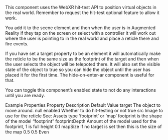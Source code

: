 This component uses the WebXR hit-test API to position virtual objects in the real world. Remember to request the hit-test optional feature to allow it work.

You add it to the scene element and then when the user is in Augmented Reality if they tap on the screen or select with a controller it will work out where the user is pointing to in the real world and place a reticle there and fire events.

If you have set a target property to be an element it will automatically make the reticle to be the same size as the footprint of the target and then when the user selects the object will be telepoted there. It will also set the visible state of the object to true so you can hide the object until the user has placed it for the first time. The hide-on-enter-ar component is useful for that.

You can toggle this component’s enabled state to not do any interactions until you are ready.

Example
<a-scene webxr="optionalFeatures:  hit-test;" ar-hit-test="target:#myobject;">
	<a-entity id="myobject"></a-entity>
Properties
Property	Description	Default Value
target	The object to move around.	null
enabled	Whether to do hit-testing or not	true
src	Image to use for the reticle	See: Assets
type	‘footprint’ or ‘map’ footprint is the shape of the model	“footprint”
footprintDepth	Amount of the model used for the footprint, 1 is full height	0.1
mapSize	If no target is set then this is the size of the map	0.5 0.5
Even